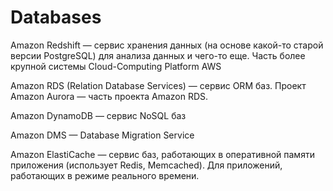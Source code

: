 # Databases

Amazon Redshift — сервис хранения данных (на основе какой-то старой версии PostgreSQL) для анализа данных и чего-то еще. Часть более крупной системы Cloud-Computing Platform AWS

Amazon RDS (Relation Database Services) — сервис ORM баз. Проект Amazon Aurora — часть проекта Amazon RDS.

Amazon DynamoDB — сервис NoSQL баз

Amazon DMS — Database Migration Service

Amazon ElastiCache — сервис баз, работающих в оперативной памяти приложения (использует Redis, Memcached). Для приложений, работающих в режиме реального времени.
